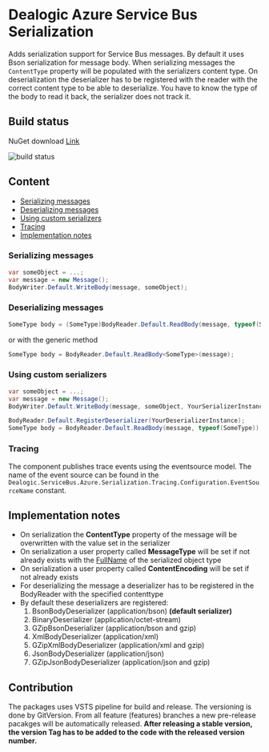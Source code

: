 ﻿# Dealogic Azure Service Bus Serialization

Adds serialization support for Service Bus messages. By default it uses Bson serialization for message body.
When serializing messages the `ContentType` property will be populated with the serializers content type.
On deserialization the deserializer has to be registered with the reader with the correct content type to be able to deserialize.
You have to know the type of the body to read it back, the serializer does not track it.

## Build status

NuGet download [Link](https://www.nuget.org/packages/Dealogic.ServiceBus.Azure.Serialization/)

![build status](https://dealogic.visualstudio.com/DefaultCollection/_apis/public/build/definitions/4cd19643-db3a-4dcc-b481-76a7800dd64d/13165/badge)

## Content

* [Serializing messages](#serializing-messages)
* [Deserializing messages](#deserializing-messages)
* [Using custom serializers](#using-custom-serializers)
* [Tracing](#tracing)
* [Implementation notes](#implementation-notes)

### <a id="serializing-messages" /> Serializing messages

```csharp
var someObject = ...;
var message = new Message();
BodyWriter.Default.WriteBody(message, someObject);
```
### <a id="deserializing-messages" /> Deserializing messages

```csharp
SomeType body = (SomeType)BodyReader.Default.ReadBody(message, typeof(SomeType));
```
or with the generic method

```csharp
SomeType body = BodyReader.Default.ReadBody<SomeType>(message);
```
### <a id="using-custom-serializers" /> Using custom serializers

```csharp
var someObject = ...;
var message = new Message();
BodyWriter.Default.WriteBody(message, someObject, YourSerializerInstance);

BodyReader.Default.RegisterDeserializer(YourDeserializerInstance);
SomeType body = BodyReader.Default.ReadBody(message, typeof(SomeType));
```

### <a id="tracing" /> Tracing

The component publishes trace events using the eventsource model.
The name of the event source can be found in the `Dealogic.ServiceBus.Azure.Serialization.Tracing.Configuration.EventSourceName` constant.

## <a id="implementation-notes" /> Implementation notes

- On serialization the **ContentType** property of the message will be overwritten with the value set in the serializer
- On serialization a user property called **MessageType** will be set if not already exists with the [FullName](https://msdn.microsoft.com/en-us/library/system.type.fullname(v=vs.110).aspx) of the serialized object type
- On serialization a user property called **ContentEncoding** will be set if not already exists
- For deserializing the message a deserializer has to be registered in the BodyReader with the specified contenttype
- By default these deserializers are registered:
  1. BsonBodyDeserializer (application/bson) **(default serializer)**
  2. BinaryDeserializer (application/octet-stream)
  3. GZipBsonDeserializer (application/bson and gzip)
  4. XmlBodyDeserializer (application/xml)
  5. GZipXmlBodyDeserializer (application/xml and gzip)
  6. JsonBodyDeserializer (application/json)
  7. GZipJsonBodyDeserializer (application/json and gzip)

## Contribution

The packages uses VSTS pipeline for build and release. The versioning is done by GitVersion.
From all feature (features) branches a new pre-release pacakges will be automatically released.
**After releasing a stable version, the version Tag has to be added to the code with the released version number.**

  